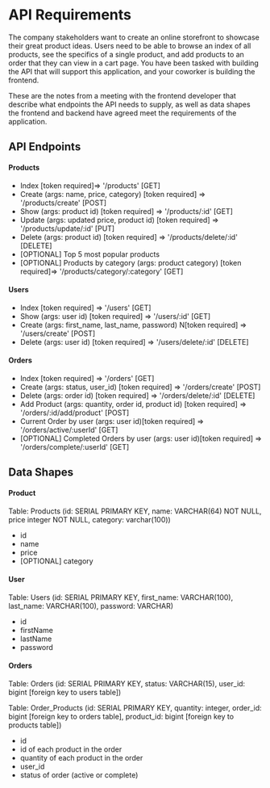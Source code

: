 # API Requirements

The company stakeholders want to create an online storefront to showcase their great product ideas. Users need to be able to browse an index of all products, see the specifics of a single product, and add products to an order that they can view in a cart page. You have been tasked with building the API that will support this application, and your coworker is building the frontend.

These are the notes from a meeting with the frontend developer that describe what endpoints the API needs to supply, as well as data shapes the frontend and backend have agreed meet the requirements of the application.

## API Endpoints

#### Products

- Index [token required]=> '/products' [GET]
- Create (args: name, price, category) [token required] => '/products/create' [POST]
- Show (args: product id) [token required] => '/products/:id' [GET]
- Update (args: updated price, product id) [token required] => '/products/update/:id' [PUT]
- Delete (args: product id) [token required] => '/products/delete/:id' [DELETE]
- [OPTIONAL] Top 5 most popular products
- [OPTIONAL] Products by category (args: product category) [token required]=> '/products/category/:category' [GET]

#### Users

- Index [token required] => '/users' [GET]
- Show (args: user id) [token required] => '/users/:id' [GET]
- Create (args: first_name, last_name, password) N[token required] => '/users/create' [POST]
- Delete (args: user id) [token required] => '/users/delete/:id' [DELETE]

#### Orders

- Index [token required] => '/orders' [GET]
- Create (args: status, user_id) [token required] => '/orders/create' [POST]
- Delete (args: order id) [token required] => '/orders/delete/:id' [DELETE]
- Add Product (args: quantity, order id, product id) [token required] => '/orders/:id/add/product' [POST]
- Current Order by user (args: user id)[token required] => '/orders/active/:userId' [GET]
- [OPTIONAL] Completed Orders by user (args: user id)[token required] => '/orders/complete/:userId' [GET]

## Data Shapes

#### Product

Table: Products (id: SERIAL PRIMARY KEY, name: VARCHAR(64) NOT NULL, price integer NOT NULL, category: varchar(100))

- id
- name
- price
- [OPTIONAL] category

#### User

Table: Users (id: SERIAL PRIMARY KEY, first_name: VARCHAR(100), last_name: VARCHAR(100), password: VARCHAR)

- id
- firstName
- lastName
- password

#### Orders

Table: Orders (id: SERIAL PRIMARY KEY, status: VARCHAR(15), user_id: bigint [foreign key to users table])

Table: Order_Products (id: SERIAL PRIMARY KEY, quantity: integer, order_id: bigint [foreign key to orders table], product_id: bigint [foreign key to products table])

- id
- id of each product in the order
- quantity of each product in the order
- user_id
- status of order (active or complete)
